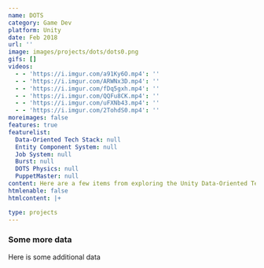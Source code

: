 ```yaml
---
name: DOTS
category: Game Dev
platform: Unity
date: Feb 2018
url: ''
image: images/projects/dots/dots0.png
gifs: []
videos:
  - - 'https://i.imgur.com/a91Ky6O.mp4': ''
  - - 'https://i.imgur.com/ARWNx3D.mp4': ''
  - - 'https://i.imgur.com/fDq5gxh.mp4': ''
  - - 'https://i.imgur.com/QQFu8CK.mp4': ''
  - - 'https://i.imgur.com/uFXNb43.mp4': ''
  - - 'https://i.imgur.com/2TohdS0.mp4': ''
moreimages: false
features: true
featurelist:
  Data-Oriented Tech Stack: null
  Entity Component System: null
  Job System: null
  Burst: null
  DOTS Physics: null
  PuppetMaster: null
content: Here are a few items from exploring the Unity Data-Oriented Tech Stack
htmlenable: false
htmlcontent: |+

type: projects
---
```


  ### Some more data

  Here is some additional data
